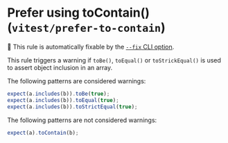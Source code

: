 # Prefer using toContain() (`vitest/prefer-to-contain`)

🔧 This rule is automatically fixable by the [`--fix` CLI option](https://eslint.org/docs/latest/user-guide/command-line-interface#--fix).

<!-- end auto-generated rule header -->


This rule triggers a warning if `toBe()`, `toEqual()` or `toStrickEqual()` is used to assert object inclusion in an array.


The following patterns are considered warnings:


```ts
expect(a.includes(b)).toBe(true);
expect(a.includes(b)).toEqual(true);
expect(a.includes(b)).toStrictEqual(true);
```


The following patterns are not considered warnings:

```ts
expect(a).toContain(b);
```